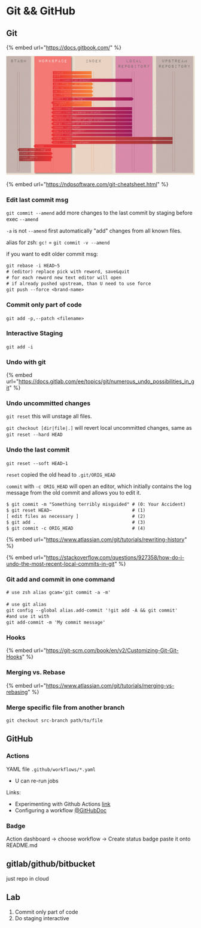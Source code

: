# Git && GitHub

## Git

{% embed url="https://docs.gitbook.com/" %}

![](../.gitbook/assets/git.png)

{% embed url="https://ndpsoftware.com/git-cheatsheet.html" %}

### Edit last commit msg

`git commit --amend` add more changes to the last commit by staging before exec `--amend`

`-a` is not `--amend` first automatically "add" changes from all known files.

alias for zsh: `gc!` = `git commit -v --amend`

if you want to edit older commit msg:

```
git rebase -i HEAD~5
# (editor) replace pick with reword, save&quit
# for each reword new text editor will open
# if already pushed upstream, than U need to use force
git push --force <brand-name>
```

### Commit only part of code

`git add -p,--patch <filename>`

### Interactive Staging

`git add -i`

### Undo with git

{% embed url="https://docs.gitlab.com/ee/topics/git/numerous_undo_possibilities_in_git" %}

### Undo uncommitted changes

`git reset` this will unstage all files.

`git checkout [dir|file|.]` will revert local uncommitted changes, same as `git reset --hard HEAD`

### Undo the last commit

`git reset --soft HEAD~1`

`reset` copied the old head to `.git/ORIG_HEAD`

`commit` with `-c ORIG_HEAD` will open an editor, which initially contains the log message from the old commit and allows you to edit it.

```
$ git commit -m "Something terribly misguided" # (0: Your Accident)
$ git reset HEAD~                              # (1)
[ edit files as necessary ]                    # (2)
$ git add .                                    # (3)
$ git commit -c ORIG_HEAD                      # (4)
```

{% embed url="https://www.atlassian.com/git/tutorials/rewriting-history" %}

{% embed url="https://stackoverflow.com/questions/927358/how-do-i-undo-the-most-recent-local-commits-in-git" %}

### Git add and commit in one command

```
# use zsh alias gcam='git commit -a -m'

# use git alias
git config --global alias.add-commit '!git add -A && git commit'
#and use it with
git add-commit -m 'My commit message'
```

### Hooks

{% embed url="https://git-scm.com/book/en/v2/Customizing-Git-Git-Hooks" %}

### Merging vs. Rebase

{% embed url="https://www.atlassian.com/git/tutorials/merging-vs-rebasing" %}

### Merge specific file from another branch

```
git checkout src-branch path/to/file
```

## GitHub

### Actions

YAML file `.github/workflows/*.yaml`

* U can re-run jobs

Links:

* Experimenting with Github Actions [link](https://seandavi.github.io/post/learning-github-actions/)
* Configuring a workflow [@GitHubDoc](https://help.github.com/en/actions/configuring-and-managing-workflows/configuring-a-workflow#adding-a-workflow-status-badge-to-your-repository)

### Badge

Action dashboard -> choose workflow -> Create status badge paste it onto README.md

## gitlab/github/bitbucket

just repo in cloud

## Lab

1. Commit only part of code
2. Do staging interactive
